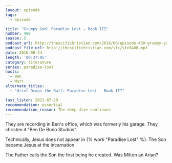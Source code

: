 ```yaml
---
layout: episode
tags:
  - episode

title: "Grumpy God: Paradise Lost – Book III"
number: 480
season: 5
podcast_url: http://thescifichristian.com/2016/06/episode-480-grumpy-god-paradise-lost-book-iii/
podcast_file_url: http://thescifichristian.com/sfc/sfc0480.mp3
date: 2016-06-24
length: '00:37:05'
category: literature
series: paradise-lost
hosts:
  - Ben
  - Matt
alternate_titles:
  - "Uriel Drops the Ball: Paradise Lost – Book III"

last_listen: 2021-07-29
recommendation: essential
recommendation_reason: The deep dive continues
---
```


They are recording in Ben's office, which was formerly his garage. They christen it "Ben De Bono Studios".

Technically, Jesus does not appear in {% work "Paradise Lost" %}. The Son became Jesus at the incarnation.

The Father calls the Son the first being he created. Was Milton an Arian?